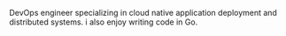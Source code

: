 DevOps engineer specializing in cloud native application deployment and distributed systems. i also enjoy writing code in Go.
